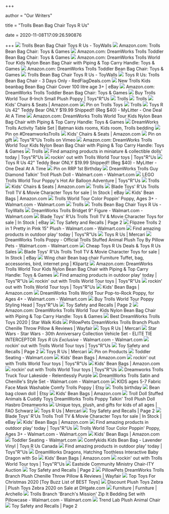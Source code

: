 +++
        
author = "Our Writers"
        
title = "Trolls Bean Bag Chair Toys R Us"
        
date = 2020-11-08T17:09:26.590876
        
+++
[ ![](https://lh5.googleusercontent.com/proxy/zsPAQSrAGTxKoWKJQTRbgJ09cEvIoMc5tqQzrMPGNnfnTfS_uVivjmy9OpShVfGxC1KbAfERfJRziqFni1GEvVN2jJwgecA9_1iGaMxZlC5ZP2WcEFcM=w1200-h630-p-k-no-nu)](https://lh5.googleusercontent.com/proxy/zsPAQSrAGTxKoWKJQTRbgJ09cEvIoMc5tqQzrMPGNnfnTfS_uVivjmy9OpShVfGxC1KbAfERfJRziqFni1GEvVN2jJwgecA9_1iGaMxZlC5ZP2WcEFcM=w1200-h630-p-k-no-nu) Trolls Bean Bag Chair Toys R Us - ToyWalls
[ ![](https://images-na.ssl-images-amazon.com/images/I/81yg7CLmZQL._AC_SL1500_.jpg)](https://images-na.ssl-images-amazon.com/images/I/81yg7CLmZQL._AC_SL1500_.jpg) Amazon.com: Trolls Bean Bag Chair: Toys & Games
[ ![](https://images-na.ssl-images-amazon.com/images/I/91FFURNTQrL._AC_SL1500_.jpg)](https://images-na.ssl-images-amazon.com/images/I/91FFURNTQrL._AC_SL1500_.jpg) Amazon.com: DreamWorks Trolls Toddler Bean Bag Chair: Toys & Games
[ ![](https://images-na.ssl-images-amazon.com/images/I/81l7YmemsRL._AC_SL1500_.jpg)](https://images-na.ssl-images-amazon.com/images/I/81l7YmemsRL._AC_SL1500_.jpg) Amazon.com: DreamWorks Trolls World Tour Kids Nylon Bean Bag Chair with  Piping & Top Carry Handle: Toys & Games
[ ![](https://images-na.ssl-images-amazon.com/images/I/81xj%2BhTavYL._AC_SL1500_.jpg)](https://images-na.ssl-images-amazon.com/images/I/81xj%2BhTavYL._AC_SL1500_.jpg) Amazon.com: DreamWorks Trolls Toddler Bean Bag Chair: Toys & Games
[ ![](http://tymoss.me/wp-content/uploads/2019/05/trolls-bean-bag-chair-toys-r-us-bean-bag-chairs-mickey-mouse-chair-best-of-stuffed-toy-troll-bean-bag-chair.jpg)](http://tymoss.me/wp-content/uploads/2019/05/trolls-bean-bag-chair-toys-r-us-bean-bag-chairs-mickey-mouse-chair-best-of-stuffed-toy-troll-bean-bag-chair.jpg) Trolls Bean Bag Chair Toys R Us - ToyWalls
[ ![](https://w.dam-img.rfdcontent.com/offers/005/463/222/600x600_smart_fit.jpg)](https://w.dam-img.rfdcontent.com/offers/005/463/222/600x600_smart_fit.jpg) Toys R Us: Trolls Bean Bag Chair - 3 Days Only - RedFlagDeals.com
[ ![](https://i.ebayimg.com/images/g/nREAAOSwbj9eZD0n/s-l400.png)](https://i.ebayimg.com/images/g/nREAAOSwbj9eZD0n/s-l400.png) New Trolls Kids beanbag Bean Bag Chair Cover 100 litre age 3+ | eBay
[ ![](https://images-na.ssl-images-amazon.com/images/I/81kIgL8s6RL._AC_SX425_.jpg)](https://images-na.ssl-images-amazon.com/images/I/81kIgL8s6RL._AC_SX425_.jpg) Amazon.com: DreamWorks Trolls Toddler Bean Bag Chair: Toys & Games
[ ![](https://ws-na.amazon-adsystem.com/widgets/q?_encoding=UTF8&ASIN=B07VL62QV2&Format=_ML160_&ID=AsinImage&MarketPlace=US&ServiceVersion=20070822&WS=1&tag=toysrus090-20&language=en_US)](https://ws-na.amazon-adsystem.com/widgets/q?_encoding=UTF8&ASIN=B07VL62QV2&Format=_ML160_&ID=AsinImage&MarketPlace=US&ServiceVersion=20070822&WS=1&tag=toysrus090-20&language=en_US) Buy Trolls World Tour 8-Inch Small Plush Poppy | Toys"R"Us
[ ![](https://i.pinimg.com/236x/db/fe/45/dbfe45fba731669930bc0e3317a0f387--troll-costume-troll-party.jpg)](https://i.pinimg.com/236x/db/fe/45/dbfe45fba731669930bc0e3317a0f387--troll-costume-troll-party.jpg) Trolls
[ ![](https://i.pinimg.com/236x/37/f5/3f/37f53fa4642dd6968365210d116ddd61--trolls-poppy-top-toys.jpg)](https://i.pinimg.com/236x/37/f5/3f/37f53fa4642dd6968365210d116ddd61--trolls-poppy-top-toys.jpg) Trolls
[ ![](https://images-na.ssl-images-amazon.com/images/I/51sIfy2WupL._AC._SR360,460.jpg)](https://images-na.ssl-images-amazon.com/images/I/51sIfy2WupL._AC._SR360,460.jpg) Kids' Chairs & Seats | Amazon.com
[ ![](https://i.pinimg.com/originals/ba/1c/14/ba1c1402cb83934c8957b2fcb2a95a0e.jpg)](https://i.pinimg.com/originals/ba/1c/14/ba1c1402cb83934c8957b2fcb2a95a0e.jpg) Pin on Trolls Toys
[ ![](https://i.pinimg.com/236x/8f/ea/f3/8feaf3c7adc7f68d1032e0cf6813a52f--moose-toys-toys-r-us.jpg)](https://i.pinimg.com/236x/8f/ea/f3/8feaf3c7adc7f68d1032e0cf6813a52f--moose-toys-toys-r-us.jpg) Trolls
[ ![](https://mylitter.com/wp-content/uploads/2015/11/giantbear1999.jpg)](https://mylitter.com/wp-content/uploads/2015/11/giantbear1999.jpg) Toys R Us 42" Teddy Bear ONLY $19.99 Shipped!! (Reg $40) - MyLitter - One  Deal At A Time
[ ![](https://images-na.ssl-images-amazon.com/images/I/91bMbikdhzL._AC_SL1500_.jpg)](https://images-na.ssl-images-amazon.com/images/I/91bMbikdhzL._AC_SL1500_.jpg) Amazon.com: DreamWorks Trolls World Tour Kids Nylon Bean Bag Chair with  Piping & Top Carry Handle: Toys & Games
[ ![](https://i.pinimg.com/originals/77/2d/ce/772dcea99b68b3302eeef70cfc2d0dc9.jpg)](https://i.pinimg.com/originals/77/2d/ce/772dcea99b68b3302eeef70cfc2d0dc9.jpg) DreamWorks Trolls Activity Table Set | Batman kids rooms, Kids room, Trolls  bedding
[ ![](https://i.pinimg.com/originals/35/ea/11/35ea11db538648b55b3cabc8792bbab8.jpg)](https://i.pinimg.com/originals/35/ea/11/35ea11db538648b55b3cabc8792bbab8.jpg) Pin on #DreamworksTrolls
[ ![](https://images-na.ssl-images-amazon.com/images/I/71jt1Vt32GL._AC._SR360,460.jpg)](https://images-na.ssl-images-amazon.com/images/I/71jt1Vt32GL._AC._SR360,460.jpg) Kids' Chairs & Seats | Amazon.com
[ ![](https://i.pinimg.com/originals/08/5b/c2/085bc23c7ae9f9547cbac6a93b7ee890.jpg)](https://i.pinimg.com/originals/08/5b/c2/085bc23c7ae9f9547cbac6a93b7ee890.jpg) Pin on gift
[ ![](https://i.vimeocdn.com/filter/overlay?src0=https%3A%2F%2Fi.vimeocdn.com%2Fvideo%2F595711348_1280x720.jpg&src1=https%3A%2F%2Ff.vimeocdn.com%2Fimages_v6%2Fshare%2Fplay_icon_overlay.png)](https://i.vimeocdn.com/filter/overlay?src0=https%3A%2F%2Fi.vimeocdn.com%2Fvideo%2F595711348_1280x720.jpg&src1=https%3A%2F%2Ff.vimeocdn.com%2Fimages_v6%2Fshare%2Fplay_icon_overlay.png) Toys"R"Us Trolls on Vimeo
[ ![](https://images-na.ssl-images-amazon.com/images/I/81G3tJoxpvL._AC_SL1500_.jpg)](https://images-na.ssl-images-amazon.com/images/I/81G3tJoxpvL._AC_SL1500_.jpg) Amazon.com: DreamWorks Trolls World Tour Kids Nylon Bean Bag Chair with  Piping & Top Carry Handle: Toys & Games
[ ![](https://i.pinimg.com/236x/39/01/43/390143a85fbba5d202ff2207d1a7b2e6--toys-r-us-dreamworks.jpg)](https://i.pinimg.com/236x/39/01/43/390143a85fbba5d202ff2207d1a7b2e6--toys-r-us-dreamworks.jpg) Trolls
[ ![](https://ws-na.amazon-adsystem.com/widgets/q?_encoding=UTF8&ASIN=B0848FJBVB&Format=_ML160_&ID=AsinImage&MarketPlace=US&ServiceVersion=20070822&WS=1&tag=toysrus090-20&language=en_US)](https://ws-na.amazon-adsystem.com/widgets/q?_encoding=UTF8&ASIN=B0848FJBVB&Format=_ML160_&ID=AsinImage&MarketPlace=US&ServiceVersion=20070822&WS=1&tag=toysrus090-20&language=en_US) Find amazing products in miniature & collectible dolls' today | Toys"R"Us
[ ![](https://www.toysrus.com/on/demandware.static/-/Library-Sites-RefArchSharedLibrary/default/dw5b697fc3/trends/Feature-Trolls.jpg)](https://www.toysrus.com/on/demandware.static/-/Library-Sites-RefArchSharedLibrary/default/dw5b697fc3/trends/Feature-Trolls.jpg) rockin' out with Trolls World Tour toys | Toys"R"Us
[ ![](https://mylitter.com/wp-content/uploads/2015/11/giantunicorn.png)](https://mylitter.com/wp-content/uploads/2015/11/giantunicorn.png) Toys R Us 42" Teddy Bear ONLY $19.99 Shipped!! (Reg $40) - MyLitter - One  Deal At A Time
[ ![](https://i.pinimg.com/originals/70/cf/4a/70cf4a8b847472be86535612fdb6a71e.jpg)](https://i.pinimg.com/originals/70/cf/4a/70cf4a8b847472be86535612fdb6a71e.jpg) Pin on RRP 1st Birthday
[ ![](https://i5.walmartimages.com/asr/d2f37dbd-4e3f-4416-98af-7c9a83a8e5e4_1.a02fba5cfea4508eda4ffcddfb15ec5c.jpeg)](https://i5.walmartimages.com/asr/d2f37dbd-4e3f-4416-98af-7c9a83a8e5e4_1.a02fba5cfea4508eda4ffcddfb15ec5c.jpeg) DreamWorks Trolls Guy Diamond Talkin' Troll Plush Doll - Walmart.com -  Walmart.com
[ ![](https://www.toysrus.com/on/demandware.static/-/Library-Sites-RefArchSharedLibrary/default/dwe7fb7d2d/hot%20&%20new/LEGO-Trolls-World-Tour-Feature.jpg)](https://www.toysrus.com/on/demandware.static/-/Library-Sites-RefArchSharedLibrary/default/dwe7fb7d2d/hot%20&%20new/LEGO-Trolls-World-Tour-Feature.jpg) LEGO Trolls World Tour Poppy's Hot Air Balloon Adventure | Toys"R"Us
[ ![](https://i.pinimg.com/236x/ea/4a/56/ea4a56b2f2079ff67caa21fce700e161.jpg)](https://i.pinimg.com/236x/ea/4a/56/ea4a56b2f2079ff67caa21fce700e161.jpg) Trolls
[ ![](https://images-na.ssl-images-amazon.com/images/I/81SfStvzBhL._AC._SR360,460.jpg)](https://images-na.ssl-images-amazon.com/images/I/81SfStvzBhL._AC._SR360,460.jpg) Kids' Chairs & Seats | Amazon.com
[ ![](https://i.pinimg.com/236x/e8/db/4e/e8db4e79047cbbec50f35b1209c0edee--moose-toys-toy-toy.jpg)](https://i.pinimg.com/236x/e8/db/4e/e8db4e79047cbbec50f35b1209c0edee--moose-toys-toy-toy.jpg) Trolls
[ ![](https://i.ebayimg.com/thumbs/images/g/fM8AAOSwMuBcq4Tg/s-l225.jpg)](https://i.ebayimg.com/thumbs/images/g/fM8AAOSwMuBcq4Tg/s-l225.jpg) Blade Toys' R'Us Trolls Troll TV & Movie Character Toys for sale | In Stock  | eBay
[ ![](https://m.media-amazon.com/images/I/61URfABk33L._AC_UL320_.jpg)](https://m.media-amazon.com/images/I/61URfABk33L._AC_UL320_.jpg) Kids' Bean Bags | Amazon.com
[ ![](https://i5.walmartimages.com/asr/5b1e828d-b909-4bb0-b47f-085a787065f9.c645dd650a16ae33c0865f40d625f089.jpeg)](https://i5.walmartimages.com/asr/5b1e828d-b909-4bb0-b47f-085a787065f9.c645dd650a16ae33c0865f40d625f089.jpeg) Trolls World Tour Color Poppin' Poppy, Ages 3+ - Walmart.com - Walmart.com
[ ![](https://i.pinimg.com/236x/6f/6a/55/6f6a55d2b443ac546e90f8f09b04d73e.jpg)](https://i.pinimg.com/236x/6f/6a/55/6f6a55d2b443ac546e90f8f09b04d73e.jpg) Trolls
[ ![](https://lh5.googleusercontent.com/proxy/KSD3a73NNa6lSf1fD2wP9KbO7T7hd99uyA22WTjJlSOy_5KhlFKgv_DNZ3HFn_V3LrohCPBVYQn-YBTERQGF281xyLXtIu3VOf9I3A0uPeHUD5X8TBpb6iXyt8Q8ENvwbRBC1FvpVKDUcdxRSb0ICiPrasl_ZZrGovw8wO7--6krQHFp5CJ5Sb1WaHCk0xdBOWeTxyFmZVPVcY6zLseDaMWtDKwzZU_WJK5szYNH7P7Xx4sUe0loLIz6SnpJ5atrf3GBhA=s0-d)](https://lh5.googleusercontent.com/proxy/KSD3a73NNa6lSf1fD2wP9KbO7T7hd99uyA22WTjJlSOy_5KhlFKgv_DNZ3HFn_V3LrohCPBVYQn-YBTERQGF281xyLXtIu3VOf9I3A0uPeHUD5X8TBpb6iXyt8Q8ENvwbRBC1FvpVKDUcdxRSb0ICiPrasl_ZZrGovw8wO7--6krQHFp5CJ5Sb1WaHCk0xdBOWeTxyFmZVPVcY6zLseDaMWtDKwzZU_WJK5szYNH7P7Xx4sUe0loLIz6SnpJ5atrf3GBhA=s0-d) Trolls Bean Bag Chair Toys R Us - ToyWalls
[ ![](https://i5.walmartimages.com/asr/de9f3644-442b-474c-8ac5-1667590ced62_1.2d5492c4a23a5cd28f05826a3466b3aa.jpeg)](https://i5.walmartimages.com/asr/de9f3644-442b-474c-8ac5-1667590ced62_1.2d5492c4a23a5cd28f05826a3466b3aa.jpeg) DreamWorks Trolls Bridget 9" Figure - Walmart.com - Walmart.com
[ ![](https://i.ebayimg.com/thumbs/images/g/JFoAAOSwIOhe4TDO/s-l225.jpg)](https://i.ebayimg.com/thumbs/images/g/JFoAAOSwIOhe4TDO/s-l225.jpg) Blade Toys' R'Us Trolls Troll TV & Movie Character Toys for sale | In Stock  | eBay
[ ![](https://media.consumeraffairs.com/files/cache/news/Toys_R_Us_wiggle_ball_CPSC_large.jpg)](https://media.consumeraffairs.com/files/cache/news/Toys_R_Us_wiggle_ball_CPSC_large.jpg) Toy Safety and Recalls | Page 2
[ ![](https://i5.walmartimages.com/asr/a89ff6d7-9d10-40d8-a04c-f08e5cb1b55e_1.7419cfce31b986715c573568091262f0.jpeg)](https://i5.walmartimages.com/asr/a89ff6d7-9d10-40d8-a04c-f08e5cb1b55e_1.7419cfce31b986715c573568091262f0.jpeg) Flipzee Trolls 2 in 1 Pretty in Pink 15" Plush - Walmart.com - Walmart.com
[ ![](https://ws-na.amazon-adsystem.com/widgets/q?_encoding=UTF8&ASIN=B0844RDZ1N&Format=_ML160_&ID=AsinImage&MarketPlace=US&ServiceVersion=20070822&WS=1&tag=toysrus090-20&language=en_US)](https://ws-na.amazon-adsystem.com/widgets/q?_encoding=UTF8&ASIN=B0844RDZ1N&Format=_ML160_&ID=AsinImage&MarketPlace=US&ServiceVersion=20070822&WS=1&tag=toysrus090-20&language=en_US) Find amazing products in outdoor play' today | Toys"R"Us
[ ![](https://mercari-images.global.ssl.fastly.net/photos/m35530962656_1.jpg?1603425378&w=200&h=200&fitcrop&sharpen)](https://mercari-images.global.ssl.fastly.net/photos/m35530962656_1.jpg?1603425378&w=200&h=200&fitcrop&sharpen) Toys R Us | Mercari
[ ![](https://i5.walmartimages.com/asr/3948aa29-0db3-4fb1-b59a-7b637a1bd669_1.cb97e5ee8a16cf835a3b10aba7591447.jpeg)](https://i5.walmartimages.com/asr/3948aa29-0db3-4fb1-b59a-7b637a1bd669_1.cb97e5ee8a16cf835a3b10aba7591447.jpeg) DreamWorks Trolls Poppy - Official Trolls Stuffed Animal Plush Toy By  Pillow Pets - Walmart.com - Walmart.com
[ ![](https://www.dealsplus.com/ai/268x268/dealimage/20000/8463000/8463145_1598676668.jpg)](https://www.dealsplus.com/ai/268x268/dealimage/20000/8463000/8463145_1598676668.jpg) Cheap Toys R Us Deals & Toys R Us Sales
[ ![](https://i.ebayimg.com/thumbs/images/g/9PkAAOSwfvtcL7iG/s-l225.jpg)](https://i.ebayimg.com/thumbs/images/g/9PkAAOSwfvtcL7iG/s-l225.jpg) Blade Toys' R'Us Trolls Troll TV & Movie Character Toys for sale | In Stock  | eBay
[ ![](https://c0.klipartz.com/pngpicture/932/419/sticker-png-wing-chair-bean-bag-chair-furniture-tuffet-bag-accessories-bird-internet-stuffed-toy.png)](https://c0.klipartz.com/pngpicture/932/419/sticker-png-wing-chair-bean-bag-chair-furniture-tuffet-bag-accessories-bird-internet-stuffed-toy.png) Wing chair Bean bag chair Furniture Tuffet, bag, accessories, bird,  internet png | Klipartz
[ ![](https://images-na.ssl-images-amazon.com/images/I/81O6VHYnkWL._AC_SL1500_.jpg)](https://images-na.ssl-images-amazon.com/images/I/81O6VHYnkWL._AC_SL1500_.jpg) Amazon.com: DreamWorks Trolls World Tour Kids Nylon Bean Bag Chair with  Piping & Top Carry Handle: Toys & Games
[ ![](https://www.toysrus.com/on/demandware.static/-/Library-Sites-RefArchSharedLibrary/default/dw65b93eb7/CMS/backyard_desktop.jpg)](https://www.toysrus.com/on/demandware.static/-/Library-Sites-RefArchSharedLibrary/default/dw65b93eb7/CMS/backyard_desktop.jpg) Find amazing products in outdoor play' today | Toys"R"Us
[ ![](https://ws-na.amazon-adsystem.com/widgets/q?_encoding=UTF8&ASIN=B07WCQTL5X&Format=_ML160_&ID=AsinImage&MarketPlace=US&ServiceVersion=20070822&WS=1&tag=toysrus090-20&language=en_US)](https://ws-na.amazon-adsystem.com/widgets/q?_encoding=UTF8&ASIN=B07WCQTL5X&Format=_ML160_&ID=AsinImage&MarketPlace=US&ServiceVersion=20070822&WS=1&tag=toysrus090-20&language=en_US) rockin' out with Trolls World Tour toys | Toys"R"Us
[ ![](https://ws-na.amazon-adsystem.com/widgets/q?_encoding=UTF8&ASIN=B07WJJKNRF&Format=_ML160_&ID=AsinImage&MarketPlace=US&ServiceVersion=20070822&WS=1&tag=toysrus090-20&language=en_US)](https://ws-na.amazon-adsystem.com/widgets/q?_encoding=UTF8&ASIN=B07WJJKNRF&Format=_ML160_&ID=AsinImage&MarketPlace=US&ServiceVersion=20070822&WS=1&tag=toysrus090-20&language=en_US) rockin' out with Trolls World Tour toys | Toys"R"Us
[ ![](https://m.media-amazon.com/images/I/81YyLYIQQWL._AC_UL320_.jpg)](https://m.media-amazon.com/images/I/81YyLYIQQWL._AC_UL320_.jpg) Kids' Bean Bags | Amazon.com
[ ![](https://i5.walmartimages.com/dfw/6e29e393-51c0/k2-_68e8da92-f732-42bc-8855-9382979e4906.v1.jpg)](https://i5.walmartimages.com/dfw/6e29e393-51c0/k2-_68e8da92-f732-42bc-8855-9382979e4906.v1.jpg) DreamWorks Trolls World Tour Pop-to-Rock Poppy, for Ages 4+ - Walmart.com -  Walmart.com
[ ![](https://ws-na.amazon-adsystem.com/widgets/q?_encoding=UTF8&ASIN=B07VCMHSFZ&Format=_ML160_&ID=AsinImage&MarketPlace=US&ServiceVersion=20070822&WS=1&tag=toysrus090-20&language=en_US)](https://ws-na.amazon-adsystem.com/widgets/q?_encoding=UTF8&ASIN=B07VCMHSFZ&Format=_ML160_&ID=AsinImage&MarketPlace=US&ServiceVersion=20070822&WS=1&tag=toysrus090-20&language=en_US) Buy Trolls World Tour Poppy Styling Head | Toys"R"Us
[ ![](https://media.consumeraffairs.com/files/cache/news/Just_Like_Home_toy_toaster_set_CPSC_large.jpg)](https://media.consumeraffairs.com/files/cache/news/Just_Like_Home_toy_toaster_set_CPSC_large.jpg) Toy Safety and Recalls | Page 2
[ ![](https://images-na.ssl-images-amazon.com/images/I/81Vr4IJAJjL._AC_SL1500_.jpg)](https://images-na.ssl-images-amazon.com/images/I/81Vr4IJAJjL._AC_SL1500_.jpg) Amazon.com: DreamWorks Trolls World Tour Kids Nylon Bean Bag Chair with  Piping & Top Carry Handle: Toys & Games
[ ![](https://1qamu1482je0377gv43ewuwb-wpengine.netdna-ssl.com/wp-content/uploads/2019/04/girl-holding-a-Toy-Trolls-e1555668752981.jpg)](https://1qamu1482je0377gv43ewuwb-wpengine.netdna-ssl.com/wp-content/uploads/2019/04/girl-holding-a-Toy-Trolls-e1555668752981.jpg) Best DreamWorks Trolls Toys 2020 | Star Walk Kids
[ ![](https://secure.img1-fg.wfcdn.com/im/21695188/resize-h800-w800%5Ecompr-r85/4583/45839943/DreamWorks+Trolls+Branch+Plush+Chenille+Throw+Pillow.jpg)](https://secure.img1-fg.wfcdn.com/im/21695188/resize-h800-w800%5Ecompr-r85/4583/45839943/DreamWorks+Trolls+Branch+Plush+Chenille+Throw+Pillow.jpg) PillowPets DreamWorks Trolls Branch Plush Chenille Throw Pillow & Reviews |  Wayfair
[ ![](https://mercari-images.global.ssl.fastly.net/photos/m84971648111_1.jpg?1604006523&w=200&h=200&fitcrop&sharpen)](https://mercari-images.global.ssl.fastly.net/photos/m84971648111_1.jpg?1604006523&w=200&h=200&fitcrop&sharpen) Toys R Us | Mercari
[ ![](https://i5.walmartimages.com/asr/64d52711-23a1-480e-a028-6fa0981b31a9_1.107ba78f500f727cf40cbc77f846ec3d.jpeg)](https://i5.walmartimages.com/asr/64d52711-23a1-480e-a028-6fa0981b31a9_1.107ba78f500f727cf40cbc77f846ec3d.jpeg) Star Wars - Star Wars - 30th Anniversary Collection Vehicle Set - ELITE TIE  INTERCEPTOR *Toys R Us Exclusive* - Walmart.com - Walmart.com
[ ![](https://ws-na.amazon-adsystem.com/widgets/q?_encoding=UTF8&ASIN=B07VWCK23W&Format=_ML160_&ID=AsinImage&MarketPlace=US&ServiceVersion=20070822&WS=1&tag=toysrus090-20&language=en_US)](https://ws-na.amazon-adsystem.com/widgets/q?_encoding=UTF8&ASIN=B07VWCK23W&Format=_ML160_&ID=AsinImage&MarketPlace=US&ServiceVersion=20070822&WS=1&tag=toysrus090-20&language=en_US) rockin' out with Trolls World Tour toys | Toys"R"Us
[ ![](https://media.consumeraffairs.com/files/cache/news/JG_Travel_Trunk_large.jpg)](https://media.consumeraffairs.com/files/cache/news/JG_Travel_Trunk_large.jpg) Toy Safety and Recalls | Page 2
[ ![](https://mercari-images.global.ssl.fastly.net/photos/m35170385163_1.jpg?1602714654&w=200&h=200&fitcrop&sharpen)](https://mercari-images.global.ssl.fastly.net/photos/m35170385163_1.jpg?1602714654&w=200&h=200&fitcrop&sharpen) Toys R Us | Mercari
[ ![](https://i.pinimg.com/originals/5f/26/58/5f2658394cf1e439e6a7d89c24cf6037.jpg)](https://i.pinimg.com/originals/5f/26/58/5f2658394cf1e439e6a7d89c24cf6037.jpg) Pin on Products
[ ![](https://i5.walmartimages.com/asr/c840d0ed-0b96-435c-ad9b-035378d5a0ae_1.2912741257f94794e4bfbe5676624427.jpeg?odnHeight=200&odnWidth=200&odnBg=ffffff)](https://i5.walmartimages.com/asr/c840d0ed-0b96-435c-ad9b-035378d5a0ae_1.2912741257f94794e4bfbe5676624427.jpeg?odnHeight=200&odnWidth=200&odnBg=ffffff) Toddler Seating - Walmart.com
[ ![](https://m.media-amazon.com/images/I/81dhRJ9m6qL._AC_UL320_.jpg)](https://m.media-amazon.com/images/I/81dhRJ9m6qL._AC_UL320_.jpg) Kids' Bean Bags | Amazon.com
[ ![](https://ws-na.amazon-adsystem.com/widgets/q?_encoding=UTF8&ASIN=B0844NJJK4&Format=_ML160_&ID=AsinImage&MarketPlace=US&ServiceVersion=20070822&WS=1&tag=toysrus090-20&language=en_US)](https://ws-na.amazon-adsystem.com/widgets/q?_encoding=UTF8&ASIN=B0844NJJK4&Format=_ML160_&ID=AsinImage&MarketPlace=US&ServiceVersion=20070822&WS=1&tag=toysrus090-20&language=en_US) rockin' out with Trolls World Tour toys | Toys"R"Us
[ ![](https://m.media-amazon.com/images/I/61IQXiQcNcL._AC_UL320_.jpg)](https://m.media-amazon.com/images/I/61IQXiQcNcL._AC_UL320_.jpg) Kids' Bean Bags | Amazon.com
[ ![](https://ws-na.amazon-adsystem.com/widgets/q?_encoding=UTF8&ASIN=B07WMB1LRY&Format=_ML160_&ID=AsinImage&MarketPlace=US&ServiceVersion=20070822&WS=1&tag=toysrus090-20&language=en_US)](https://ws-na.amazon-adsystem.com/widgets/q?_encoding=UTF8&ASIN=B07WMB1LRY&Format=_ML160_&ID=AsinImage&MarketPlace=US&ServiceVersion=20070822&WS=1&tag=toysrus090-20&language=en_US) rockin' out with Trolls World Tour toys | Toys"R"Us
[ ![](https://i1.wp.com/relentlesslypurple.com/wp-content/uploads/2017/08/20170830_110653.jpg?resize=265%2C436)](https://i1.wp.com/relentlesslypurple.com/wp-content/uploads/2017/08/20170830_110653.jpg?resize=265%2C436) Dreamworks Trolls Truck Tour Lakeside - Relentlessly Purple
[ ![](https://i5.walmartimages.com/asr/b2d7a443-bdc5-49ca-94f3-ffa27e3e04a5_1.490a44e99bed92331719b51167d50951.jpeg)](https://i5.walmartimages.com/asr/b2d7a443-bdc5-49ca-94f3-ffa27e3e04a5_1.490a44e99bed92331719b51167d50951.jpeg) DreamWorks Trolls Satin and Chenille's Style Set - Walmart.com - Walmart.com
[ ![](https://i.etsystatic.com/22938793/r/il/f43e65/2555300741/il_570xN.2555300741_57xq.jpg)](https://i.etsystatic.com/22938793/r/il/f43e65/2555300741/il_570xN.2555300741_57xq.jpg) KIDS ages 5-7 Fabric Face Mask Washable Comfy Trolls Poppy | Etsy
[ ![](https://i.pinimg.com/236x/10/4f/f7/104ff70c1a92d5c613a0b9f85c8eb94a--doll-games-troll-party.jpg)](https://i.pinimg.com/236x/10/4f/f7/104ff70c1a92d5c613a0b9f85c8eb94a--doll-games-troll-party.jpg) Trolls birthday
[ ![](https://i.etsystatic.com/22595584/d/il/008aed/2594374150/il_340x270.2594374150_p5is.jpg?version=0)](https://i.etsystatic.com/22595584/d/il/008aed/2594374150/il_340x270.2594374150_p5is.jpg?version=0) Bean bag clown doll | Etsy
[ ![](https://m.media-amazon.com/images/I/81B0lqoy1JL._AC_UL320_.jpg)](https://m.media-amazon.com/images/I/81B0lqoy1JL._AC_UL320_.jpg) Kids' Bean Bags | Amazon.com
[ ![](https://img.favpng.com/14/7/13/troll-doll-stuffed-animals-cuddly-toys-dreamworks-trolls-poppy-talkin-troll-plush-doll-hasbro-dreamworks-trolls-hug-time-poppy-png-favpng-uSv9Kmx3n3TkebdqXGmYtgeUP.jpg)](https://img.favpng.com/14/7/13/troll-doll-stuffed-animals-cuddly-toys-dreamworks-trolls-poppy-talkin-troll-plush-doll-hasbro-dreamworks-trolls-hug-time-poppy-png-favpng-uSv9Kmx3n3TkebdqXGmYtgeUP.jpg) Troll Doll Stuffed Animals & Cuddly Toys DreamWorks Trolls Poppy Talkin'  Troll Plush Doll Hasbro Dreamworks
[ ![](https://cdn.shopify.com/s/files/1/2284/6393/products/fao-schwarz-infants-fao-baby-mat-14666863411287_620x.jpg?v=1603899941)](https://cdn.shopify.com/s/files/1/2284/6393/products/fao-schwarz-infants-fao-baby-mat-14666863411287_620x.jpg?v=1603899941) Unique toys, plush, and gifts for kids of all ages | FAO Schwarz
[ ![](https://mercari-images.global.ssl.fastly.net/photos/m68850562014_1.jpg?1603405254&w=200&h=200&fitcrop&sharpen)](https://mercari-images.global.ssl.fastly.net/photos/m68850562014_1.jpg?1603405254&w=200&h=200&fitcrop&sharpen) Toys R Us | Mercari
[ ![](https://media.consumeraffairs.com/files/cache/news/Moogy_plush_fastening_toy_CPSC_large.jpg)](https://media.consumeraffairs.com/files/cache/news/Moogy_plush_fastening_toy_CPSC_large.jpg) Toy Safety and Recalls | Page 2
[ ![](https://i.ebayimg.com/thumbs/images/g/NhQAAOSwT8FdPLUR/s-l225.jpg)](https://i.ebayimg.com/thumbs/images/g/NhQAAOSwT8FdPLUR/s-l225.jpg) Blade Toys' R'Us Trolls Troll TV & Movie Character Toys for sale | In Stock  | eBay
[ ![](https://m.media-amazon.com/images/I/71gAFvEcIzL._AC_UL320_.jpg)](https://m.media-amazon.com/images/I/71gAFvEcIzL._AC_UL320_.jpg) Kids' Bean Bags | Amazon.com
[ ![](https://www.toysrus.com/on/demandware.static/-/Library-Sites-RefArchSharedLibrary/default/dwc4709748/CMS/backyard_mobile.jpg)](https://www.toysrus.com/on/demandware.static/-/Library-Sites-RefArchSharedLibrary/default/dwc4709748/CMS/backyard_mobile.jpg) Find amazing products in outdoor play' today | Toys"R"Us
[ ![](https://i5.walmartimages.com/dfw/6e29e393-1ecc/k2-_1aa31fc4-8f11-4a55-99b5-f4f0e63b58b2.v1.jpg)](https://i5.walmartimages.com/dfw/6e29e393-1ecc/k2-_1aa31fc4-8f11-4a55-99b5-f4f0e63b58b2.v1.jpg) Trolls World Tour Color Poppin' Poppy, Ages 3+ - Walmart.com - Walmart.com
[ ![](https://m.media-amazon.com/images/I/71Cb4+FPATL._AC_UL320_.jpg)](https://m.media-amazon.com/images/I/71Cb4+FPATL._AC_UL320_.jpg) Kids' Bean Bags | Amazon.com
[ ![](https://i5.walmartimages.com/asr/78d92a12-dd62-4b50-a2f3-0f9c488de137_1.df1ed1c1b2ce3b3a9e484c1efb8bde3e.jpeg?odnHeight=200&odnWidth=200&odnBg=ffffff)](https://i5.walmartimages.com/asr/78d92a12-dd62-4b50-a2f3-0f9c488de137_1.df1ed1c1b2ce3b3a9e484c1efb8bde3e.jpeg?odnHeight=200&odnWidth=200&odnBg=ffffff) Toddler Seating - Walmart.com
[ ![](https://www.toysrus.ca/dw/image/v2/BDFX_PRD/on/demandware.static/-/Sites-toys-master-catalog/default/dw3e2683a5/images/70630E30_1.jpg?sw=767&sh=767&sm=fit)](https://www.toysrus.ca/dw/image/v2/BDFX_PRD/on/demandware.static/-/Sites-toys-master-catalog/default/dw3e2683a5/images/70630E30_1.jpg?sw=767&sh=767&sm=fit) Comfykids Kids Bean Bag - Lavender Vinyl | Toys R Us Canada
[ ![](https://www.toysrus.com/on/demandware.static/-/Sites-storefront-catalog-TRU/default/dw97e31544/outdoor%20activities.jpg)](https://www.toysrus.com/on/demandware.static/-/Sites-storefront-catalog-TRU/default/dw97e31544/outdoor%20activities.jpg) Find amazing products in outdoor play' today | Toys"R"Us
[ ![](https://cdn.shopify.com/s/files/1/1988/5751/products/3796252_ALT5_480x480.jpg?v=1573870992)](https://cdn.shopify.com/s/files/1/1988/5751/products/3796252_ALT5_480x480.jpg?v=1573870992) DreamWorks Dragons, Hatching Toothless Interactive Baby Dragon with So
[ ![](https://m.media-amazon.com/images/I/81wccK3kRKL._AC_UL320_.jpg)](https://m.media-amazon.com/images/I/81wccK3kRKL._AC_UL320_.jpg) Kids' Bean Bags | Amazon.com
[ ![](https://ws-na.amazon-adsystem.com/widgets/q?_encoding=UTF8&ASIN=B07VH25RCH&Format=_ML160_&ID=AsinImage&MarketPlace=US&ServiceVersion=20070822&WS=1&tag=toysrus090-20&language=en_US)](https://ws-na.amazon-adsystem.com/widgets/q?_encoding=UTF8&ASIN=B07VH25RCH&Format=_ML160_&ID=AsinImage&MarketPlace=US&ServiceVersion=20070822&WS=1&tag=toysrus090-20&language=en_US) rockin' out with Trolls World Tour toys | Toys"R"Us
[ ![](https://www.gannett-cdn.com/-mm-/f1270bcdbbf336654529d80b8e38984fcc3459a4/c=0-253-4823-2966/local/-/media/2017/02/03/Zanesville/B9326066445Z.1_20170203160222_000_GPOHA2HP8.1-0.jpg?width=3200&height=1801&fit=crop&format=pjpg&auto=webp)](https://www.gannett-cdn.com/-mm-/f1270bcdbbf336654529d80b8e38984fcc3459a4/c=0-253-4823-2966/local/-/media/2017/02/03/Zanesville/B9326066445Z.1_20170203160222_000_GPOHA2HP8.1-0.jpg?width=3200&height=1801&fit=crop&format=pjpg&auto=webp) Eastside Community Ministry Chair-ITY Auction
[ ![](https://media.consumeraffairs.com/files/cache/news/DreamWorks_Trolls_book_CPSC_large.jpg)](https://media.consumeraffairs.com/files/cache/news/DreamWorks_Trolls_book_CPSC_large.jpg) Toy Safety and Recalls | Page 2
[ ![](https://secure.img1-fg.wfcdn.com/im/98993362/resize-h800-w800%5Ecompr-r85/4583/45839945/DreamWorks+Trolls+Branch+Plush+Chenille+Throw+Pillow.jpg)](https://secure.img1-fg.wfcdn.com/im/98993362/resize-h800-w800%5Ecompr-r85/4583/45839945/DreamWorks+Trolls+Branch+Plush+Chenille+Throw+Pillow.jpg) PillowPets DreamWorks Trolls Branch Plush Chenille Throw Pillow & Reviews |  Wayfair
[ ![](https://toybuzz.org/wp-content/uploads/2020/05/top-toys-for-christmas-2020-square.jpg)](https://toybuzz.org/wp-content/uploads/2020/05/top-toys-for-christmas-2020-square.jpg) Top Toys For Christmas 2020 [Toy Buzz List of BEST Toys]
[ ![](https://www.dhresource.com/f2/albu/g11/M00/2D/13/rBNaFV8YnRmARfqEAAHPaRgL6Qc470.jpg)](https://www.dhresource.com/f2/albu/g11/M00/2D/13/rBNaFV8YnRmARfqEAAHPaRgL6Qc470.jpg) Discount Plush Toys Zebra | Plush Toys Zebra 2020 on Sale at DHgate.com
[ ![](https://archello.com/thumbs/images/2020/10/29/cornelio-cappellini-dot-poufs--amp--beanbags-archello.1603989141.5718.jpg?fit=crop&w=407&h=267&auto=compress)](https://archello.com/thumbs/images/2020/10/29/cornelio-cappellini-dot-poufs--amp--beanbags-archello.1603989141.5718.jpg?fit=crop&w=407&h=267&auto=compress) Furniture | Furniture | Archello
[ ![](https://i5.walmartimages.com/asr/f571368b-cc2d-42ce-95bd-629f5153a0eb_1.efc8f1b114dbff8a57cb4901b18d1434.jpeg)](https://i5.walmartimages.com/asr/f571368b-cc2d-42ce-95bd-629f5153a0eb_1.efc8f1b114dbff8a57cb4901b18d1434.jpeg) Trolls Branch 'Branch's Mission' Zip It Bedding Set with Pillowcase -  Walmart.com - Walmart.com
[ ![](https://media.kohlsimg.com/is/image/kohls/3450585?wid=300&hei=300&op_sharpen=1)](https://media.kohlsimg.com/is/image/kohls/3450585?wid=300&hei=300&op_sharpen=1) Trend Lab Plush Animal Chair
[ ![](https://media.consumeraffairs.com/files/cache/news/Bumps_and_Go_Actions_Egg_Laying_Chicken_CPSC_large.jpg)](https://media.consumeraffairs.com/files/cache/news/Bumps_and_Go_Actions_Egg_Laying_Chicken_CPSC_large.jpg) Toy Safety and Recalls | Page 2
